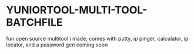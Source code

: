 # YUNIORTOOL-MULTI-TOOL-BATCHFILE
fun open source multitool i made, comes with putty, ip pinger, calculator, ip locator, and a password gen 
coming soon
